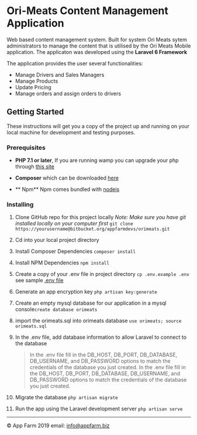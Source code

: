 # Ori-Meats Content Management Application

Web based content management system. Built for system Ori Meats sytem administrators to manage the content that is utilised by the Ori Meats Mobile application. The applicaton was developed using the **Laravel 6 Framework**

The application provides the user several functionalities:

-   Manage Drivers and Sales Managers
-   Manage Products
-   Update Pricing
-   Manage orders and assign orders to drivers

## Getting Started

These instructions will get you a copy of the project up and running on your local machine for development and testing purposes.

### Prerequisites

-   **PHP 7.1 or later**, If you are running wamp you can upgrade your php through [this site](http://wampserver.aviatechno.net/ "This Site")

-   **Composer** which can be downloaded [here](https://getcomposer.org/download/ "here")

-   ** Npm** Npm comes bundled with [nodejs](https://nodejs.org/en/download/ "nodejs")

### Installing

1. Clone GitHub repo for this project locally
   _Note: Make sure you have git installed locally on your computer first_
   `git clone https://yourusername@bitbucket.org/appfarmdevs/orimeats.git`

2. Cd into your local project directory

3. Install Composer Dependencies
   `composer install`

4. Install NPM Dependencies
   `npm install`

5. Create a copy of your .env file in project directory
   `cp .env.example .env` see sample [.env file](https://github.com/laravel/laravel/blob/master/.env.example ".env file")

6. Generate an app encryption key
   `php artisan key:generate`

7. Create an empty mysql database for our application
   in a mysql console`create database orimeats`

8. import the orimeats.sql into orimeats database
   `use orimeats; source orimeats.sql`

9. In the .env file, add database information to allow Laravel to connect to the database
    > In the .env file fill in the DB_HOST, DB_PORT, DB_DATABASE, DB_USERNAME, and DB_PASSWORD options to match the credentials of the database you just created. In the .env file fill in the DB_HOST, DB_PORT, DB_DATABASE, DB_USERNAME, and DB_PASSWORD options to match the credentials of the database you just created.
10. Migrate the database
    `php artisan migrate`
11. Run the app using the Laravel development server
    `php artisan serve`

---

© App Farm 2019
email: info@appfarm.biz
